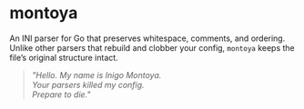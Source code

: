 # montoya

An INI parser for Go that preserves whitespace, comments, and ordering.  
Unlike other parsers that rebuild and clobber your config, `montoya` keeps the file’s original structure intact.

> *"Hello. My name is Inigo Montoya.  
> Your parsers killed my config.  
> Prepare to die."*
